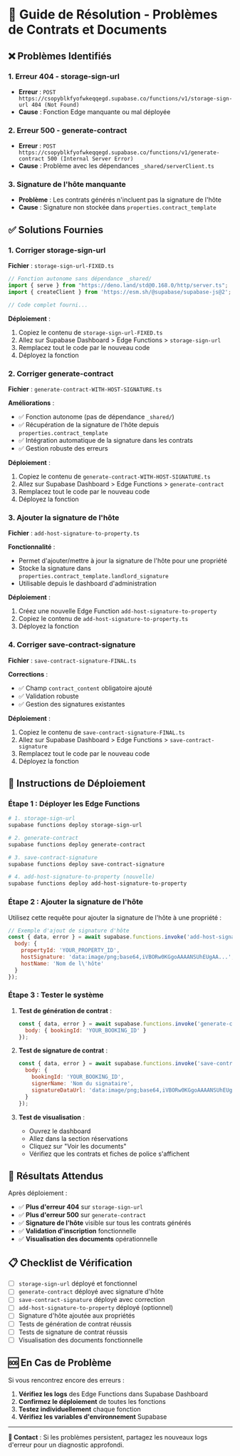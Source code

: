 # 🚀 Guide de Résolution - Problèmes de Contrats et Documents

## ❌ **Problèmes Identifiés**

### 1. **Erreur 404 - storage-sign-url**
- **Erreur** : `POST https://csopyblkfyofwkeqqegd.supabase.co/functions/v1/storage-sign-url 404 (Not Found)`
- **Cause** : Fonction Edge manquante ou mal déployée

### 2. **Erreur 500 - generate-contract**
- **Erreur** : `POST https://csopyblkfyofwkeqqegd.supabase.co/functions/v1/generate-contract 500 (Internal Server Error)`
- **Cause** : Problème avec les dépendances `_shared/serverClient.ts`

### 3. **Signature de l'hôte manquante**
- **Problème** : Les contrats générés n'incluent pas la signature de l'hôte
- **Cause** : Signature non stockée dans `properties.contract_template`

## ✅ **Solutions Fournies**

### **1. Corriger storage-sign-url**

**Fichier** : `storage-sign-url-FIXED.ts`

```typescript
// Fonction autonome sans dépendance _shared/
import { serve } from "https://deno.land/std@0.168.0/http/server.ts";
import { createClient } from 'https://esm.sh/@supabase/supabase-js@2';

// Code complet fourni...
```

**Déploiement** :
1. Copiez le contenu de `storage-sign-url-FIXED.ts`
2. Allez sur Supabase Dashboard > Edge Functions > `storage-sign-url`
3. Remplacez tout le code par le nouveau code
4. Déployez la fonction

### **2. Corriger generate-contract**

**Fichier** : `generate-contract-WITH-HOST-SIGNATURE.ts`

**Améliorations** :
- ✅ Fonction autonome (pas de dépendance `_shared/`)
- ✅ Récupération de la signature de l'hôte depuis `properties.contract_template`
- ✅ Intégration automatique de la signature dans les contrats
- ✅ Gestion robuste des erreurs

**Déploiement** :
1. Copiez le contenu de `generate-contract-WITH-HOST-SIGNATURE.ts`
2. Allez sur Supabase Dashboard > Edge Functions > `generate-contract`
3. Remplacez tout le code par le nouveau code
4. Déployez la fonction

### **3. Ajouter la signature de l'hôte**

**Fichier** : `add-host-signature-to-property.ts`

**Fonctionnalité** :
- Permet d'ajouter/mettre à jour la signature de l'hôte pour une propriété
- Stocke la signature dans `properties.contract_template.landlord_signature`
- Utilisable depuis le dashboard d'administration

**Déploiement** :
1. Créez une nouvelle Edge Function `add-host-signature-to-property`
2. Copiez le contenu de `add-host-signature-to-property.ts`
3. Déployez la fonction

### **4. Corriger save-contract-signature**

**Fichier** : `save-contract-signature-FINAL.ts`

**Corrections** :
- ✅ Champ `contract_content` obligatoire ajouté
- ✅ Validation robuste
- ✅ Gestion des signatures existantes

**Déploiement** :
1. Copiez le contenu de `save-contract-signature-FINAL.ts`
2. Allez sur Supabase Dashboard > Edge Functions > `save-contract-signature`
3. Remplacez tout le code par le nouveau code
4. Déployez la fonction

## 🔧 **Instructions de Déploiement**

### **Étape 1 : Déployer les Edge Functions**

```bash
# 1. storage-sign-url
supabase functions deploy storage-sign-url

# 2. generate-contract  
supabase functions deploy generate-contract

# 3. save-contract-signature
supabase functions deploy save-contract-signature

# 4. add-host-signature-to-property (nouvelle)
supabase functions deploy add-host-signature-to-property
```

### **Étape 2 : Ajouter la signature de l'hôte**

Utilisez cette requête pour ajouter la signature de l'hôte à une propriété :

```javascript
// Exemple d'ajout de signature d'hôte
const { data, error } = await supabase.functions.invoke('add-host-signature-to-property', {
  body: {
    propertyId: 'YOUR_PROPERTY_ID',
    hostSignature: 'data:image/png;base64,iVBORw0KGgoAAAANSUhEUgAA...', // Signature en base64
    hostName: 'Nom de l\'hôte'
  }
});
```

### **Étape 3 : Tester le système**

1. **Test de génération de contrat** :
   ```javascript
   const { data, error } = await supabase.functions.invoke('generate-contract', {
     body: { bookingId: 'YOUR_BOOKING_ID' }
   });
   ```

2. **Test de signature de contrat** :
   ```javascript
   const { data, error } = await supabase.functions.invoke('save-contract-signature', {
     body: {
       bookingId: 'YOUR_BOOKING_ID',
       signerName: 'Nom du signataire',
       signatureDataUrl: 'data:image/png;base64,iVBORw0KGgoAAAANSUhEUgAA...'
     }
   });
   ```

3. **Test de visualisation** :
   - Ouvrez le dashboard
   - Allez dans la section réservations
   - Cliquez sur "Voir les documents"
   - Vérifiez que les contrats et fiches de police s'affichent

## 🎯 **Résultats Attendus**

Après déploiement :

- ✅ **Plus d'erreur 404** sur `storage-sign-url`
- ✅ **Plus d'erreur 500** sur `generate-contract`
- ✅ **Signature de l'hôte** visible sur tous les contrats générés
- ✅ **Validation d'inscription** fonctionnelle
- ✅ **Visualisation des documents** opérationnelle

## 📋 **Checklist de Vérification**

- [ ] `storage-sign-url` déployé et fonctionnel
- [ ] `generate-contract` déployé avec signature d'hôte
- [ ] `save-contract-signature` déployé avec correction
- [ ] `add-host-signature-to-property` déployé (optionnel)
- [ ] Signature d'hôte ajoutée aux propriétés
- [ ] Tests de génération de contrat réussis
- [ ] Tests de signature de contrat réussis
- [ ] Visualisation des documents fonctionnelle

## 🆘 **En Cas de Problème**

Si vous rencontrez encore des erreurs :

1. **Vérifiez les logs** des Edge Functions dans Supabase Dashboard
2. **Confirmez le déploiement** de toutes les fonctions
3. **Testez individuellement** chaque fonction
4. **Vérifiez les variables d'environnement** Supabase

---

**📧 Contact** : Si les problèmes persistent, partagez les nouveaux logs d'erreur pour un diagnostic approfondi.
